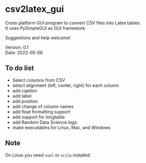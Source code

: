 # csv2latex_gui
Cross platform GUI program to convert CSV files into Latex tables.  
It uses PySimpleGUI as GUI framework.  

Suggestions and help welcome!  

Version: 0.1  
Date: 2022-05-06  

## To do list
* Select columns from CSV
* select alignment (left, center, right) for each column
* add caption
* add label
* add position
* add change of column names
* add float formatting support
* add support for longtable
* add Random Data Science logo
* make executables for Linux, Mac, and Windows

## Note
On Linux you need `xsel` or `xcilp` installed.

